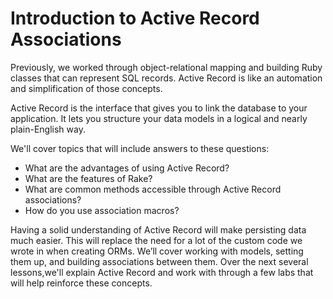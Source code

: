 # Introduction to Active Record Associations

Previously, we worked through object-relational mapping and building Ruby
classes that can represent SQL records. Active Record is like an automation and
simplification of those concepts.

Active Record is the interface that gives you to link the database to your
application. It lets you structure your data models in a logical and nearly
plain-English way.

We'll cover topics that will include answers to these questions:

- What are the advantages of using Active Record?
- What are the features of Rake?
- What are common methods accessible through Active Record associations?
- How do you use association macros?

Having a solid understanding of Active Record will make persisting data much
easier. This will replace the need for a lot of the custom code we wrote in when
creating ORMs. We’ll cover working with models, setting them up, and building
associations between them. Over the next several lessons,we'll explain Active
Record and work with through a few labs that will help reinforce these concepts.

